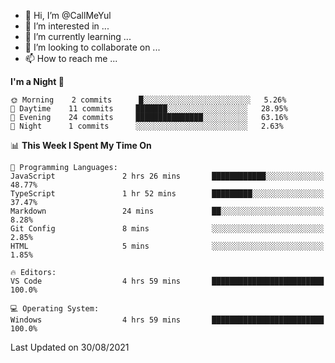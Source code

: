 - 👋 Hi, I’m @CallMeYul
- 👀 I’m interested in ...
- 🌱 I’m currently learning ...
- 💞️ I’m looking to collaborate on ...
- 📫 How to reach me ...

<!---
CallMeYul/CallMeYul is a ✨ special ✨ repository because its `README.md` (this file) appears on your GitHub profile.
You can click the Preview link to take a look at your changes.
--->

<!--START_SECTION:waka-->
**I'm a Night 🦉** 

```text
🌞 Morning    2 commits      █░░░░░░░░░░░░░░░░░░░░░░░░   5.26% 
🌆 Daytime    11 commits     ███████░░░░░░░░░░░░░░░░░░   28.95% 
🌃 Evening    24 commits     ███████████████░░░░░░░░░░   63.16% 
🌙 Night      1 commits      ░░░░░░░░░░░░░░░░░░░░░░░░░   2.63%

```


📊 **This Week I Spent My Time On** 

```text
💬 Programming Languages: 
JavaScript               2 hrs 26 mins       ████████████░░░░░░░░░░░░░   48.77% 
TypeScript               1 hr 52 mins        █████████░░░░░░░░░░░░░░░░   37.47% 
Markdown                 24 mins             ██░░░░░░░░░░░░░░░░░░░░░░░   8.28% 
Git Config               8 mins              ░░░░░░░░░░░░░░░░░░░░░░░░░   2.85% 
HTML                     5 mins              ░░░░░░░░░░░░░░░░░░░░░░░░░   1.85%

🔥 Editors: 
VS Code                  4 hrs 59 mins       █████████████████████████   100.0%

💻 Operating System: 
Windows                  4 hrs 59 mins       █████████████████████████   100.0%

```


 Last Updated on 30/08/2021
<!--END_SECTION:waka-->
